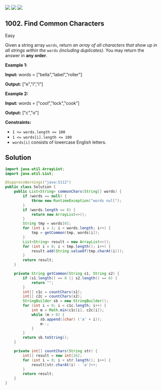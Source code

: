 [![](https://img.shields.io/github/stars/javadev/LeetCode-in-Java?label=Stars&style=flat-square)](https://github.com/javadev/LeetCode-in-Java)
[![](https://img.shields.io/github/forks/javadev/LeetCode-in-Java?label=Fork%20me%20on%20GitHub%20&style=flat-square)](https://github.com/javadev/LeetCode-in-Java/fork)
[![](https://img.shields.io/badge/-LeetCode%20in%20Kotlin-blue?style=flat-square)](https://github.com/javadev/LeetCode-in-Kotlin)

## 1002\. Find Common Characters

Easy

Given a string array `words`, return _an array of all characters that show up in all strings within the_ `words` _(including duplicates)_. You may return the answer in **any order**.

**Example 1:**

**Input:** words = ["bella","label","roller"]

**Output:** ["e","l","l"]

**Example 2:**

**Input:** words = ["cool","lock","cook"]

**Output:** ["c","o"]

**Constraints:**

*   `1 <= words.length <= 100`
*   `1 <= words[i].length <= 100`
*   `words[i]` consists of lowercase English letters.

## Solution

```java
import java.util.ArrayList;
import java.util.List;

@SuppressWarnings("java:S112")
public class Solution {
    public List<String> commonChars(String[] words) {
        if (words == null) {
            throw new RuntimeException("words null");
        }
        if (words.length == 0) {
            return new ArrayList<>();
        }
        String tmp = words[0];
        for (int i = 1; i < words.length; i++) {
            tmp = getCommon(tmp, words[i]);
        }
        List<String> result = new ArrayList<>();
        for (int i = 0; i < tmp.length(); i++) {
            result.add(String.valueOf(tmp.charAt(i)));
        }
        return result;
    }

    private String getCommon(String s1, String s2) {
        if (s1.length() == 0 || s2.length() == 0) {
            return "";
        }
        int[] c1c = countChars(s1);
        int[] c2c = countChars(s2);
        StringBuilder sb = new StringBuilder();
        for (int i = 0; i < c1c.length; i++) {
            int m = Math.min(c1c[i], c2c[i]);
            while (m > 0) {
                sb.append((char) ('a' + i));
                m--;
            }
        }
        return sb.toString();
    }

    private int[] countChars(String str) {
        int[] result = new int[26];
        for (int i = 0; i < str.length(); i++) {
            result[str.charAt(i) - 'a']++;
        }
        return result;
    }
}
```